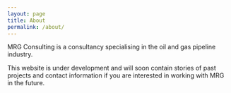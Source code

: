```yaml
---
layout: page
title: About
permalink: /about/
---
```


MRG Consulting is a consultancy specialising in the oil and gas pipeline industry.

This website is under development and will soon contain stories of past projects and contact information if you are interested in working with MRG in the future.
